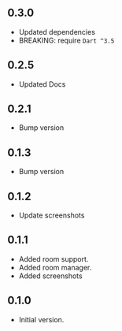## 0.3.0
- Updated dependencies
- BREAKING: require `Dart ^3.5`

## 0.2.5
- Updated Docs

## 0.2.1

- Bump version

## 0.1.3

- Bump version

## 0.1.2

- Update screenshots

## 0.1.1

- Added room support.
- Added room manager.
- Added screenshots

## 0.1.0

- Initial version.
